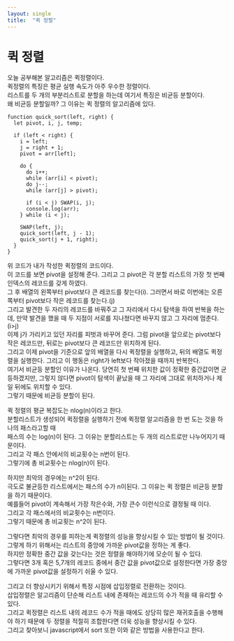 ```yaml
---
layout: single
title:  "퀵 정렬"
---
```

  
# 퀵 정렬

오늘 공부해본 알고리즘은 퀵정렬이다.  
퀵정렬의 특징은 평균 실행 속도가 아주 우수한 정렬이다.  
리스트를 두 개의 부분리스트로 분할을 하는데 여기서 특징은 비균등 분할이다.  
왜 비균등 분할일까? 그 이유는 퀵 정렬의 알고리즘에 있다.

```
function quick_sort(left, right) {
  let pivot, i, j, temp;

  if (left < right) {
    i = left;
    j = right + 1;
    pivot = arr[left];

    do {
      do i++;
      while (arr[i] < pivot);
      do j--;
      while (arr[j] > pivot);

      if (i < j) SWAP(i, j);
      console.log(arr);
    } while (i < j);

    SWAP(left, j);
    quick_sort(left, j - 1);
    quick_sort(j + 1, right);
  }
}
```

위 코드가 내가 작성한 퀵정렬의 코드이다.  
이 코드를 보면 pivot을 설정해 준다. 그리고 그 pivot은 각 분할 리스트의 가장 첫 번째 인덱스의 레코드를 갖게 하였다.  
그 후 배열의 왼쪽부터 pivot보다 큰 레코드를 찾는다(i). 그러면서 바로 이번에는 오른쪽부터 pivot보다 작은 레코드를 찾는다.(j)  
그리고 발견한 두 자리의 레코드를 바꿔주고 그 자리에서 다시 탐색을 하여 반복을 하는데, 만약 발견을 했을 때 두 지점이 서로를 지나쳤다면 바꾸지 않고 그 자리에 멈춘다.(i>j)  
이제 j가 가리키고 있던 자리를 피벗과 바꾸어 준다. 그럼 pivot을 앞으로는 pivot보다 작은 레코드만, 뒤로는 pivot보다 큰 레코드만 위치하게 된다.  
그리고 이제 pivot을 기준으로 앞의 배열을 다시 퀵정렬을 실행하고, 뒤의 배열도 퀵정렬을 실행한다. 그리고 이 행동은 right가 left보다 작아졌을 때까지 반복한다.   
여기서 비균등 분할인 이유가 나온다. 당연히 첫 번째 위치한 값이 정확한 중간값이면 균등하겠지만, 그렇지 않다면 pivot이 탐색이 끝났을 때 그 자리에 그대로 위치하거나 제일 뒤에도 위치할 수 있다.  
그렇기 때문에 비균등 분할이 된다.  
  
퀵 정렬의 평균 복잡도는 nlog(n)이라고 한다.  
분할리스트가 생성되어 퀵정렬을 실행하기 전에 퀵정렬 알고리즘을 한 번 도는 것을 하나의 패스라고할 때  
패스의 수는 log(n)이 된다. 그 이유는 분할리스트는 두 개의 리스트로만 나누어지기 때문이다.  
그리고 각 패스 안에서의 비교횟수는 n번이 된다.  
그렇기에 총 비교횟수는 nlog(n)이 된다.  

하지만 최악의 경우에는 n^2이 된다.  
극도로 불균등한 리스트에서는 패스의 수가 n이된다. 그 이유는 퀵 정렬은 비균등 분할을 하기 때문이다.  
예를들어 pivot이 계속해서 가장 작은수와, 가장 큰수 이런식으로 결정될 때 이다.  
그리고 각 패스에서의 비교횟수는 n번이다.  
그렇기 때문에 총 비교횟는 n^2이 된다.  

그렇다면 최악의 경우를 피하는게 퀵정렬의 성능을 향상시킬 수 있는 방법이 될 것이다.  
그렇게 하기 위해서는 리스트의 중앙에 가까운 pivot값을 정하는 게 좋다.  
하지만 정확한 중간 값을 갖는다는 것은 정렬을 해야하기에 모순이 될 수 있다.  
그렇다면 3개 혹은 5,7개의 레코드 중에서 중간 값을 pivot값으로 설정한다면 가장 중앙에 가까운 pivot값을 설정하기 쉬울 수 있다.  

그리고 더 향상시키기 위해서 특정 시점에 삽입정렬로 전환하는 것이다.  
삽입정렬은 알고리즘이 단순해 리스트 내에 존재하는 레코드의 수가 적을 때 유리할 수 있다.  
그리고 퀵정렬은 리스트 내의 레코드 수가 적을 때에도 상당히 많은 재귀호출을 수행해야 하기 때문에 두 정렬을 적절히 조합한다면 더욱 성능을 향상시킬 수 있다.  
그리고 찾아보니 javascript에서 sort 또한 이와 같은 방법을 사용한다고 한다.  


